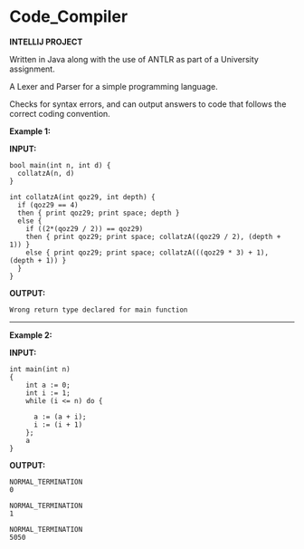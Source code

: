 # Code_Compiler

**INTELLIJ PROJECT** 

Written in Java along with the use of ANTLR as part of a University assignment.

A Lexer and Parser for a simple programming language. 

Checks for syntax errors, and can output answers to code that follows the correct coding convention.

**Example 1:**

**INPUT:**

```
bool main(int n, int d) {
  collatzA(n, d)
}

int collatzA(int qoz29, int depth) {
  if (qoz29 == 4)
  then { print qoz29; print space; depth }
  else {
    if ((2*(qoz29 / 2)) == qoz29)
    then { print qoz29; print space; collatzA((qoz29 / 2), (depth + 1)) }
    else { print qoz29; print space; collatzA(((qoz29 * 3) + 1), (depth + 1)) }
  }
}
```

**OUTPUT:**
```
Wrong return type declared for main function
```
-----------------------------------------------------------------------------------------------------------------------------------------------------------------------
**Example 2:**

  **INPUT:**
```  
int main(int n)
{
    int a := 0;
    int i := 1;
    while (i <= n) do {

      a := (a + i);
      i := (i + 1)
    };
    a
}
```

**OUTPUT:**

```
NORMAL_TERMINATION
0

NORMAL_TERMINATION
1

NORMAL_TERMINATION
5050
```
